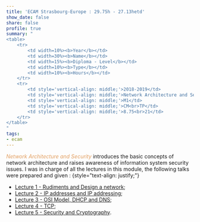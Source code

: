 ```yaml
---
title: 'ECAM Strasbourg-Europe : 29.75h - 27.13hetd'
show_date: false
share: false
profile: true
summary: "
<table>
    <tr>
        <td width=10%><b>Year</b></td>
        <td width=30%><b>Name</b></td>
        <td width=15%><b>Diploma - Level</b></td>
        <td width=10%><b>Type</b></td>
        <td width=10%><b>Hours</b></td>
    </tr>
    <tr>
        <td style='vertical-align: middle;'>2018-2019</td>
        <td style='vertical-align: middle;'>Network Architecture and Security</td>
        <td style='vertical-align: middle;'>M1</td>
        <td style='vertical-align: middle;'>CM<br>TP</td>
        <td style='vertical-align: middle;'>8.75<br>21</td>
    </tr>
</table>
"
tags:
- ecam
---
```


<span style="color:#e29f61">_Network Architecture and Security_</span> introduces the basic concepts of network architecture and raises awareness of information system security issues. I was in charge of all the lectures in this module, the following talks were prepared and given :
{style="text-align: justify;"}
- [Lecture 1 - Rudiments and Design a network](/uploads/courses/ecam/1_Rudiments_and_Design_a_network.pdf);
- [Lecture 2 - IP addresses and IP addressing](/uploads/courses/ecam/2_IP_addresses_and_IP_addressing.pdf);
- [Lecture 3 - OSI Model, DHCP and DNS](/uploads/courses/ecam/3_OSI_Model_DHCP_and_DNS.pdf);
- [Lecture 4 - TCP](/uploads/courses/ecam/4_TCP.pdf);
- [Lecture 5 - Security and Cryptography](/uploads/courses/ecam/5_Security_and_Cryptography.pdf).
